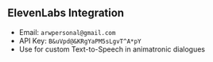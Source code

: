 ## ElevenLabs Integration

- Email: `arwpersonal@gmail.com`
- API Key: `B&uVpd@&KRgYaPM5sLgvT^A*pY`
- Use for custom Text-to-Speech in animatronic dialogues
